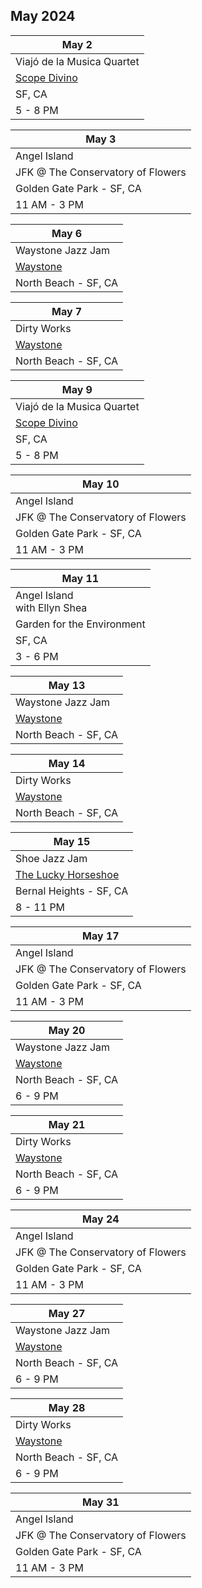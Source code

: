 ## May 2024

| May 2
|-
| Viajó de la Musica Quartet
| <a href="https://www.scopodivino.com" target="scopo">Scope Divino</a>
| SF, CA
| 5 - 8 PM

| May 3
|-
| Angel Island
| JFK @ The Conservatory of Flowers
| Golden Gate Park - SF, CA
| 11 AM - 3 PM

| May 6
| -
| Waystone Jazz Jam
| <a href="https://www.waystonesf.com" target="new">Waystone</a>
| North Beach - SF, CA

| May 7
| -
| Dirty Works
| <a href="https://www.waystonesf.com" target="new">Waystone</a>
| North Beach - SF, CA

| May 9
|-
| Viajó de la Musica Quartet
| <a href="https://www.scopodivino.com" target="scopo">Scope Divino</a>
| SF, CA
| 5 - 8 PM

| May 10
|-
| Angel Island
| JFK @ The Conservatory of Flowers
| Golden Gate Park - SF, CA
| 11 AM - 3 PM

| May 11
|-
| Angel Island<br>with Ellyn Shea
| Garden for the Environment
| SF, CA
| 3 - 6 PM

| May 13
| -
| Waystone Jazz Jam
| <a href="https://www.waystonesf.com" target="new">Waystone</a>
| North Beach - SF, CA

| May 14
| -
| Dirty Works
| <a href="https://www.waystonesf.com" target="new">Waystone</a>
| North Beach - SF, CA

| May 15
|-
| Shoe Jazz Jam
| <a href="https://www.theluckyhorseshoebar.com/" target="Shoe">The Lucky Horseshoe</a>
| Bernal Heights - SF, CA
| 8 - 11 PM

| May 17
|-
| Angel Island
| JFK @ The Conservatory of Flowers
| Golden Gate Park - SF, CA
| 11 AM - 3 PM

| May 20
| -
| Waystone Jazz Jam
| <a href="https://www.waystonesf.com" target="new">Waystone</a>
| North Beach - SF, CA
| 6 - 9 PM

| May 21
| -
| Dirty Works
| <a href="https://www.waystonesf.com" target="new">Waystone</a>
| North Beach - SF, CA
| 6 - 9 PM

| May 24
|-
| Angel Island
| JFK @ The Conservatory of Flowers
| Golden Gate Park - SF, CA
| 11 AM - 3 PM

| May 27
| -
| Waystone Jazz Jam
| <a href="https://www.waystonesf.com" target="new">Waystone</a>
| North Beach - SF, CA
| 6 - 9 PM

| May 28
| -
| Dirty Works
| <a href="https://www.waystonesf.com" target="new">Waystone</a>
| North Beach - SF, CA
| 6 - 9 PM

| May 31
|-
| Angel Island
| JFK @ The Conservatory of Flowers
| Golden Gate Park - SF, CA
| 11 AM - 3 PM
